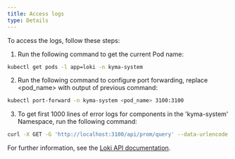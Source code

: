 ```yaml
---
title: Access logs
type: Details
---
```


To access the logs, follow these steps:

1. Run the following command to get the current Pod name:
``` bash
kubectl get pods -l app=loki -n kyma-system
```
2. Run the following command to configure port forwarding, replace <pod_name> with output of previous command:
``` bash
kubectl port-forward -n kyma-system <pod_name> 3100:3100
```

3. To get first 1000 lines of error logs for components in the 'kyma-system' Namespace, run the following command:
``` bash
curl -X GET -G 'http://localhost:3100/api/prom/query' --data-urlencode 'query={namespace="kyma-system"}' --data-urlencode 'limit=1000' --data-urlencode 'regexp=error'
```

For further information, see the [Loki API documentation](https://github.com/grafana/loki/blob/master/docs/api.md).
